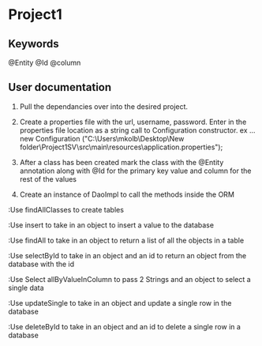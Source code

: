 # Project1

## Keywords
@Entity
@Id
@column

## User documentation
1. Pull the dependancies over into the desired project.

2. Create a properties file with the url, username, password. Enter in the properties file location as a string call to Configuration constructor. ex ... new Configuration ("C:\\Users\\mkolb\\Desktop\\New folder\\Project1SV\\src\\main\\resources\\application.properties");

3. After a class has been created mark the class with the @Entity annotation along with @Id for the primary key value and column for the rest of the values

4. Create an instance of DaoImpl to call the methods inside the ORM

:Use findAllClasses to create tables

:Use insert to take in an object to insert a value to the database

:Use findAll to take in an object to return a list of all the objects in a table

:Use selectById to take in an object and an id to return an object from the database with the id

:Use Select allByValueInColumn to pass 2 Strings and an object to select a single data

:Use updateSingle to take in an object and update a single row in the database

:Use deleteById to take in an object and an id to delete a single row in a database
